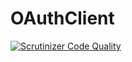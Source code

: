 # OAuthClient

[![Scrutinizer Code Quality](https://scrutinizer-ci.com/g/Jagepard/OAuthClient/badges/quality-score.png?b=master)](https://scrutinizer-ci.com/g/Jagepard/OAuthClient/?branch=master)
